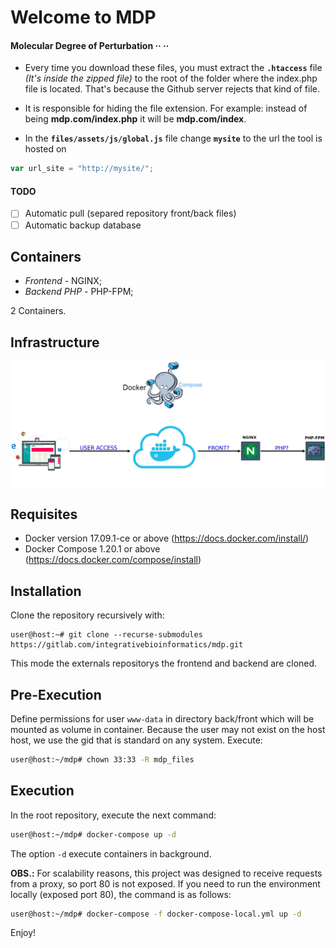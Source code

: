 # Welcome to MDP 
#### Molecular Degree of Perturbation ·· ··



- Every time you download these files, you must extract the **`.htaccess`** file _(It's inside the zipped file)_ to the root of the folder where the index.php file is located. That's because the Github server rejects that kind of file.

- It is responsible for hiding the file extension. For example: instead of being **mdp.com/index.php** it will be **mdp.com/index**.

- In the **`files/assets/js/global.js`** file change **``mysite``** to the url the tool is hosted on

```js
var url_site = "http://mysite/";
```

#### TODO

* [ ] Automatic pull (separed repository front/back files)
* [ ] Automatic backup database

## Containers

- *Frontend* - NGINX;
- *Backend PHP* - PHP-FPM;

2 Containers.

## Infrastructure

![Infrastructure Pipa](build/images/infra-mdp.jpeg)

## Requisites

- Docker version 17.09.1-ce or above (https://docs.docker.com/install/)
- Docker Compose 1.20.1 or above (https://docs.docker.com/compose/install)

## Installation

Clone the repository recursively with:
```
user@host:~# git clone --recurse-submodules https://gitlab.com/integrativebioinformatics/mdp.git
```
This mode the externals repositorys the frontend and backend are cloned.


## Pre-Execution

Define permissions for user `www-data` in directory back/front which will be mounted as volume in container. Because the user may not exist on the host host, we use the gid that is standard on any system. Execute:

```bash
user@host:~/mdp# chown 33:33 -R mdp_files
```

## Execution

In the root repository, execute the next command:

```bash
user@host:~/mdp# docker-compose up -d
```
The option `-d` execute containers in background.

**OBS.:** For scalability reasons, this project was designed to receive requests from a proxy, so port 80 is not exposed. If you need to run the environment locally (exposed port 80), the command is as follows:

```bash
user@host:~/mdp# docker-compose -f docker-compose-local.yml up -d
```

Enjoy!


